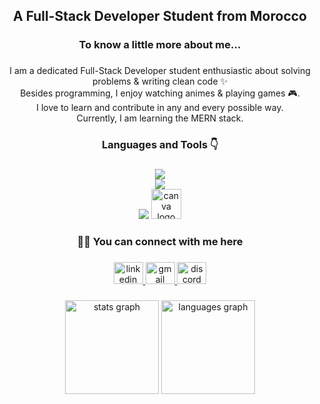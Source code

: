 <h2 align="center">A Full-Stack Developer Student from Morocco</h2>

###

<h3 align="center">To know a little more about me...</h3>

###

<p align="center">I am a dedicated Full-Stack Developer student enthusiastic about solving problems & writing clean code ✨<br>Besides programming, I enjoy watching animes & playing games 🎮.<br>I love to learn and contribute in any and every possible way. <br>Currently, I am learning the MERN stack.</p>

###

<h3 align="center">Languages and Tools 👇</h3>

###

<div align="center">
  <div>
    <img src="https://skillicons.dev/icons?i=html,css,bootstrap,js,ts,react" />
  </div>
  <img />
  <div>
    <img src="https://skillicons.dev/icons?i=mysql,php,nodejs,express,mongodb" />
  </div>
  <img />
  <div>
    <img src="https://skillicons.dev/icons?i=py,jquery,jest,git,github,gitlab,postman,npm,figma" />
    <img src="https://cdn.simpleicons.org/canva/00C4CC" height="48" alt="canva logo"  />
  </div>  
</div>

###

<h3 align="center">🤙🏻 You can connect with me here</h3>

###

<div align="center">
  <a href="https://www.linkedin.com/in/salaheddine-elgharabi/" target="_blank">
    <img src="https://raw.githubusercontent.com/maurodesouza/profile-readme-generator/master/src/assets/icons/social/linkedin/default.svg" width="47" height="35" alt="linkedin logo"  />
  </a>
  <a href="mailto:salahedding.elgharabi@gmail.com" target="_blank">
    <img src="https://raw.githubusercontent.com/maurodesouza/profile-readme-generator/master/src/assets/icons/social/gmail/default.svg" width="47" height="35" alt="gmail logo"  />
  </a>
  <a href="https://discordapp.com/users/683772121729597572" target="_blank">
    <img src="https://raw.githubusercontent.com/maurodesouza/profile-readme-generator/master/src/assets/icons/social/discord/default.svg" width="47" height="35" alt="discord logo"  />
  </a>
</div>

###

<div align="center">
  <img src="https://github-readme-stats.vercel.app/api?username=salahghr4&hide_title=false&hide_rank=false&show_icons=true&include_all_commits=true&count_private=true&disable_animations=false&theme=react&locale=en&hide_border=false" height="150" alt="stats graph"  />
  <img src="https://github-readme-stats.vercel.app/api/top-langs?username=salahghr4&locale=en&hide_title=false&layout=compact&card_width=320&langs_count=5&theme=react&hide_border=false" height="150" alt="languages graph"  />
</div>

###
